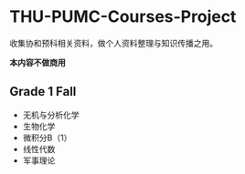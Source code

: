# THU-PUMC-Courses-Project
收集协和预科相关资料，做个人资料整理与知识传播之用。

**本内容不做商用**

## Grade 1 Fall
- 无机与分析化学
- 生物化学
- 微积分B（1）
- 线性代数
- 军事理论
